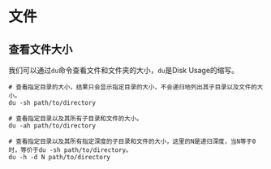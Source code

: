 # 文件

## 查看文件大小

我们可以通过`du`命令查看文件和文件夹的大小，`du`是Disk Usage的缩写。

```shell
# 查看指定目录的大小，结果只会显示指定目录的大小，不会递归地列出其子目录以及文件的大小。
du -sh path/to/directory

# 查看指定目录以及其所有子目录和文件的大小。
du -ah path/to/directory

# 查看指定目录以及其所有指定深度的子目录和文件的大小，这里的N是递归深度，当N等于0时，等价于du -sh path/to/directory。
du -h -d N path/to/directory
```
